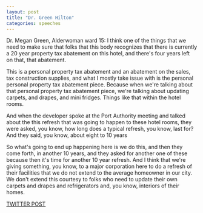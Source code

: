 ```yaml
---
layout: post
title: "Dr. Green Hilton"
categories: speeches
---
```


Dr. Megan Green, Alderwoman ward 15: I think one of the things that we need to make sure that folks that this body recognizes that there is currently a 20 year property tax abatement on this hotel, and there's four years left on that, that abatement.

This is a personal property tax abatement and an abatement on the sales, tax construction supplies, and what I mostly take issue with is the personal personal property tax abatement piece. Because when we're talking about that personal property tax abatement piece, we're talking about updating carpets, and drapes, and mini fridges. Things like that within the hotel rooms. 

And when the developer spoke at the Port Authority meeting and talked about the this refresh that was going to happen to these hotel rooms, they were asked, you know, how long does a typical refresh, you know, last for? And they said, you know, about eight to 10 years

So what's going to end up happening here is we do this, and then they come forth, in another 10 years, and they asked for another one of these because then it's time for another 10 year refresh. And I think that we're giving something, you know, to a major corporation here to do a refresh of their facilities that we do not extend to the average homeowner in our city. We don't extend this courtesy to folks who need to update their own carpets and drapes and refrigerators and, you know, interiors of their homes.

[TWITTER POST](https://twitter.com/StlPoliticClips/status/1403497235564879872?s=20)



